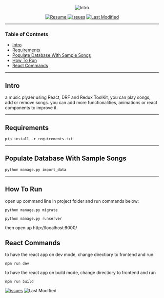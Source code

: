 <div  align="left"  markdown="1">

</div>

  <div  align=center  markdown="1">

![Intro](https://github.com/ht21992/React-DRF-Task-Management/assets/47816410/c6e89985-0b60-4778-acdd-e5efcafef2d9)

[![Resume](https://github.com/ht21992/React-DRF-Task-Management/assets/47816410/990c7805-cde9-4c21-af02-2a0f596ee6bc) ![issues](https://img.shields.io/github/issues/ht21992/React-MusicPlayer/Repo)](https://github.com/ht21992/React-MusicPlayer/issues) [![Last Modified](https://img.shields.io/badge/Last%20Modified-2023%2F10%2F05-DD571C)](https://github.com/ht21992/React-MusicPlayer)

</div>

<div  markdown=“1”>

---

### Table of Contnets

- [Intro](#intro)
- [Requirements](#requirements)
- [Populate Database With Sample Songs](#populate)
- [How To Run](#run)
- [React Commands](#react)

---

</div>

## Intro

<div id="intro"  text-align="justify"  markdown="1">

a music plyaer using React, DRF and Redux ToolKit, you can play songs, add or remove songs. you can add more functionalities, animations or react components to improve it.

</div>

---

## Requirements

<div  id="requirements"  markdown="1">

```
pip install -r requirements.txt
```

</div>

---

## Populate Database With Sample Songs

<div  id="populate"  markdown="1">

```
python manage.py import_data
```

</div>

---

## How To Run

<div  id="run"  markdown="1">

open up command line in project folder and run commands below:

```
python manage.py migrate

python manage.py runserver
```

then open up http://localhost:8000/

</div>

## React Commands

<div  id="react"  markdown="1">
to have the react app on dev mode, change directiory to frontend and run:

```
npm run dev

```
to have the react app on build mode, change directiory to frontend and run
```
npm run build
```

</div>

[
![issues](https://img.shields.io/github/issues/ht21992/React-MusicPlayer/Repo)](https://github.com/ht21992/React-MusicPlayer/issues) ![Last Modified](https://img.shields.io/badge/Last%20Modified-2023%2F10%2F05-DD571C)
